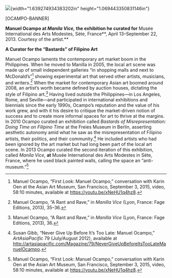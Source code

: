 ![](media/image1.png){width="1.639274934383202in" height="1.069443350831146in"}

\[OCAMPO-BANNER\]

**Manuel Ocampo at *Manila Vice,* the exhibition he curated for** Musée International des Arts Modestes, Sète, France**, April 13–September 22, 2013. Courtesy of the artist.**

**A Curator for the “Bastards” of Filipino Art**

Manuel Ocampo laments the contemporary art market boom in the Philippines. When he moved to Manilla in 2005, the local art scene was made up of small independent galleries “in shopping malls and next to McDonald’s”[^1] showing experimental art that served other artists, musicians, and writers.[^2] When the market for contemporary Asian art boomed around 2008, an artist’s worth became defined by auction houses, dictating the style of Filipino art.[^3] Having lived outside the Philippines—in Los Angeles, Rome, and Seville—and participated in international exhibitions and biennials since the early 1990s, Ocampo’s reputation and the value of his work grew, and with it his desire to critique the market-driven notion of success and to create more informal spaces for art to thrive at the margins. In 2010 Ocampo curated an exhibition called *Bastards of Misrepresentation: Doing Time on Filipino Time* at the Freies Museum in Berlin, asserting aesthetic autonomy amid what he saw as the misrepresentation of Filipino artists, their politics, and their community.[^4] He included artists who had been ignored by the art market but had long been part of the local art scene. In 2013 Ocampo curated the second iteration of this exhibition, called *Manila Vice,* **at** Musée International des Arts Modestes in Sète, France, where he used black painted walls, calling the space an “anti-museum.”[^5]

[^1]: Manuel Ocampo, “First Look: Manuel Ocampo,” conversation with Karin Oen at the Asian Art Museum, San Francisco, September 3, 2015, video, 58:10 minutes, available at https://youtu.be/xNeHU1q4hz8.

[^2]: Manuel Ocampo, “A Rant and Rave,” in *Manilla Vice* (Lyon, France: Fage Editions, 2013), 35–36.

[^3]: Manuel Ocampo, “A Rant and Rave,” in *Manilla Vice* (Lyon, France: Fage Editions, 2013), 36.

[^4]: Susan Gibb, “Never Give Up Before It’s Too Late: Manuel Ocampo,” *ArtAsiaPacific* 79 (July/August 2012), available at http://artasiapacific.com/Magazine/79/NeverGiveUpBeforeItsTooLateManuelOcampo.

[^5]: Manuel Ocampo, “First Look: Manuel Ocampo,” conversation with Karin Oen at the Asian Art Museum, San Francisco, September 3, 2015, video, 58:10 minutes, available at https://youtu.be/xNeHU1q4hz8.
